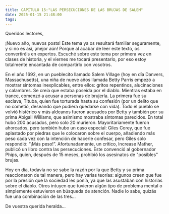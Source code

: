 ```yaml
---
title: CAPÍTULO 15:"LAS PERSECUCIONES DE LAS BRUJAS DE SALEM"
date: 2025-01-15 21:48:00
tags:
---
```


Queridos lectores,

¡Nuevo año, nuevos posts! Este tema ya os resultará familiar seguramente, y si no es así, ¡mejor aún! Porque al acabar de leer este texto, os convertiréis en expertos. Escuché sobre este tema por primera vez en clases de historia, y el viernes me tocará presentarlo, por eso estoy totalmente encantada de compartirlo con vosotros.

En el año 1692, en un pueblecito llamado Salem Village (hoy en día Danvers, Massachusetts), una niña de nueve años llamada Betty Parris empezó a mostrar síntomas inexplicables, entre ellos: gritos repentinos, alucinaciones y calambres. Se creía que estaba poseída por el diablo. Mientras estaba en trance, comenzó a acusar a personas de brujería. La primera fue su esclava, Tituba, quien fue torturada hasta su confesión (por un delito que no cometió, deseando que pudiera quedarse con vida). Todo el pueblo se volvió histérico y más aldeanos fueron acusados por Betty y también por su prima Abigail Williams, que asimismo mostraba síntomas parecidos. En total hubo 200 acusados, pero solo 20 murieron. Mayoritariamente fueron ahorcados, pero también hubo un caso especial: Giles Corey, que fue aplastado por piedras que le colocaron sobre el cuerpo, añadiendo más peso cada vez con la intención de hacerle confesar, pero Giles solo respondió: “¡Más peso!”. Afortunadamente, un crítico, Increase Mather, publicó un libro contra las persecuciones. Este convenció al gobernador Phips, quien, después de 15 meses, prohibió los asesinatos de "posibles" brujas.

Hoy en día, todavía no se sabe la razón por la que Betty y su prima reaccionaron de tal manera, pero hay varias teorías: algunos creen que fue por la presión que la sociedad les ponía, ya que las asustaban con historias sobre el diablo. Otros intuyen que tuvieron algún tipo de problema mental o simplemente estuvieron en búsqueda de atención. Nadie lo sabe, quizás fue una combinación de las tres...

De vuestra querida heralda...


